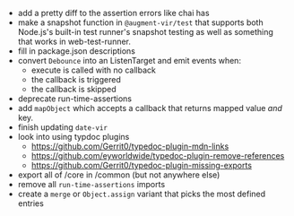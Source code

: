 -   add a pretty diff to the assertion errors like chai has
-   make a snapshot function in `@augment-vir/test` that supports both Node.js's built-in test runner's snapshot testing as well as something that works in web-test-runner.
-   fill in package.json descriptions
-   convert `Debounce` into an ListenTarget and emit events when:
    -   execute is called with no callback
    -   the callback is triggered
    -   the callback is skipped
-   deprecate run-time-assertions
-   add `mapObject` which accepts a callback that returns mapped value _and_ key.
-   finish updating `date-vir`
-   look into using typdoc plugins
    -   https://github.com/Gerrit0/typedoc-plugin-mdn-links
    -   https://github.com/eyworldwide/typedoc-plugin-remove-references
    -   https://github.com/Gerrit0/typedoc-plugin-missing-exports
-   export all of /core in /common (but not anywhere else)
-   remove all `run-time-assertions` imports
-   create a `merge` or `Object.assign` variant that picks the most defined entries
